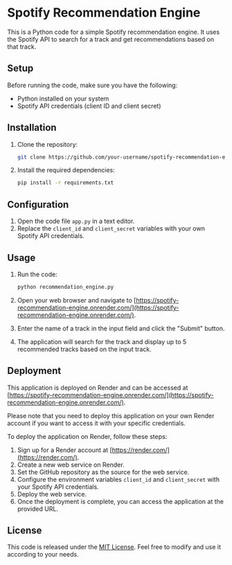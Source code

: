 # Spotify Recommendation Engine

This is a Python code for a simple Spotify recommendation engine. It uses the Spotify API to search for a track and get recommendations based on that track.

## Setup

Before running the code, make sure you have the following:

- Python installed on your system
- Spotify API credentials (client ID and client secret)

## Installation

1. Clone the repository:

   ```bash
   git clone https://github.com/your-username/spotify-recommendation-engine.git
   ```

2. Install the required dependencies:

   ```bash
   pip install -r requirements.txt
   ```

## Configuration

1. Open the code file `app.py` in a text editor.
2. Replace the `client_id` and `client_secret` variables with your own Spotify API credentials.

## Usage

1. Run the code:

   ```bash
   python recommendation_engine.py
   ```

2. Open your web browser and navigate to [https://spotify-recommendation-engine.onrender.com/](https://spotify-recommendation-engine.onrender.com/).
3. Enter the name of a track in the input field and click the "Submit" button.
4. The application will search for the track and display up to 5 recommended tracks based on the input track.

## Deployment

This application is deployed on Render and can be accessed at [https://spotify-recommendation-engine.onrender.com/](https://spotify-recommendation-engine.onrender.com/).

Please note that you need to deploy this application on your own Render account if you want to access it with your specific credentials.

To deploy the application on Render, follow these steps:

1. Sign up for a Render account at [https://render.com/](https://render.com/).
2. Create a new web service on Render.
3. Set the GitHub repository as the source for the web service.
4. Configure the environment variables `client_id` and `client_secret` with your Spotify API credentials.
5. Deploy the web service.
6. Once the deployment is complete, you can access the application at the provided URL.

## License

This code is released under the [MIT License](LICENSE). Feel free to modify and use it according to your needs.
